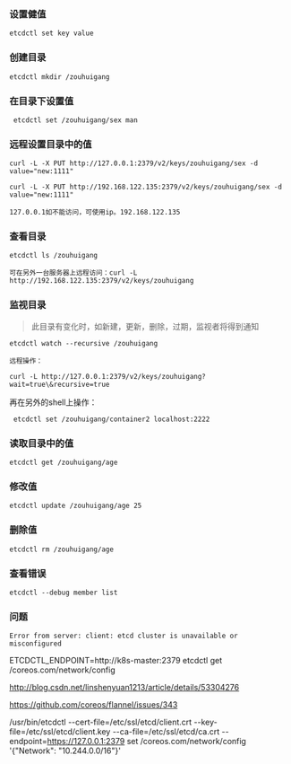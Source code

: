 ### 设置健值

	etcdctl set key value


### 创建目录


	etcdctl mkdir /zouhuigang


### 在目录下设置值

	 etcdctl set /zouhuigang/sex man


### 远程设置目录中的值

	curl -L -X PUT http://127.0.0.1:2379/v2/keys/zouhuigang/sex -d value="new:1111"
	
	curl -L -X PUT http://192.168.122.135:2379/v2/keys/zouhuigang/sex -d value="new:1111"

	127.0.0.1如不能访问，可使用ip。192.168.122.135


### 查看目录

	etcdctl ls /zouhuigang

	可在另外一台服务器上远程访问：curl -L http://192.168.122.135:2379/v2/keys/zouhuigang


### 监视目录

>此目录有变化时，如新建，更新，删除，过期，监视者将得到通知


 	etcdctl watch --recursive /zouhuigang

	远程操作：

	curl -L http://127.0.0.1:2379/v2/keys/zouhuigang?wait=true\&recursive=true


再在另外的shell上操作：

     etcdctl set /zouhuigang/container2 localhost:2222


### 读取目录中的值


	etcdctl get /zouhuigang/age


### 修改值

	etcdctl update /zouhuigang/age 25

### 删除值

	etcdctl rm /zouhuigang/age

### 查看错误

	etcdctl --debug member list

### 问题



    Error from server: client: etcd cluster is unavailable or misconfigured


ETCDCTL_ENDPOINT=http://k8s-master:2379 etcdctl get /coreos.com/network/config

http://blog.csdn.net/linshenyuan1213/article/details/53304276

https://github.com/coreos/flannel/issues/343


/usr/bin/etcdctl --cert-file=/etc/ssl/etcd/client.crt --key-file=/etc/ssl/etcd/client.key --ca-file=/etc/ssl/etcd/ca.crt --endpoint=https://127.0.0.1:2379 set /coreos.com/network/config '{"Network": "10.244.0.0/16"}'
